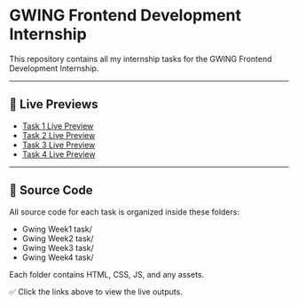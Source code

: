 # GWING Frontend Development Internship

This repository contains all my internship tasks for the GWING Frontend Development Internship.

---

## 📌 Live Previews

- [Task 1 Live Preview](https://saatvikar.github.io/Gwing-Task-1/)
- [Task 2 Live Preview](https://saatvikar.github.io/Gwing-Task-2/)
- [Task 3 Live Preview](https://saatvikar.github.io/Gwing-Task-3/)
- [Task 4 Live Preview](https://saatvikar.github.io/Gwing-Task-4/)

---

## 📂 Source Code

All source code for each task is organized inside these folders:
- Gwing Week1 task/
- Gwing Week2 task/
- Gwing Week3 task/
- Gwing Week4 task/

Each folder contains HTML, CSS, JS, and any assets.

✅ Click the links above to view the live outputs.
